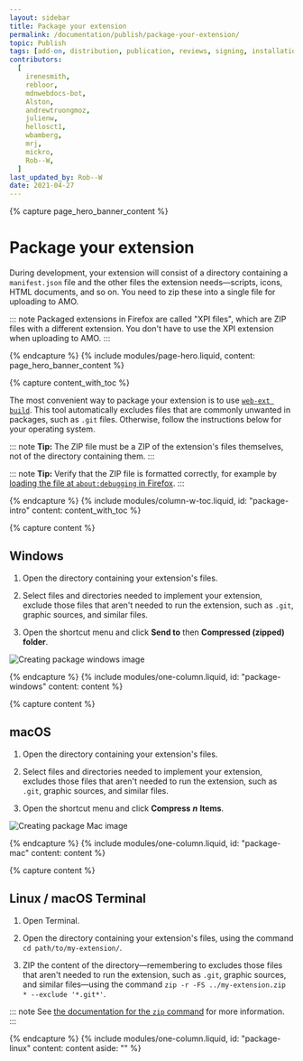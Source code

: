 ```yaml
---
layout: sidebar
title: Package your extension
permalink: /documentation/publish/package-your-extension/
topic: Publish
tags: [add-on, distribution, publication, reviews, signing, installation]
contributors:
  [
    irenesmith,
    rebloor,
    mdnwebdocs-bot,
    Alston,
    andrewtruongmoz,
    julienw,
    hellosct1,
    wbamberg,
    mrj,
    mickro,
    Rob--W,
  ]
last_updated_by: Rob--W
date: 2021-04-27
---
```


<!-- Page Hero Banner -->

{% capture page_hero_banner_content %}

# Package your extension

During development, your extension will consist of a directory containing a `manifest.json` file and the other files the extension needs—scripts, icons, HTML documents, and so on. You need to zip these into a single file for uploading to AMO.

::: note
Packaged extensions in Firefox are called "XPI files", which are ZIP files with a different extension.
You don't have to use the XPI extension when uploading to AMO.
:::

{% endcapture %}
{% include modules/page-hero.liquid,
	content: page_hero_banner_content
%}

<!-- END: Page Hero Banner -->

<!-- Content with Table of Contents Module -->

{% capture content_with_toc %}

The most convenient way to package your extension is to use [`web-ext build`](/documentation/develop/web-ext-command-reference/#web-ext-build). This tool automatically excludes files that are commonly unwanted in packages, such as `.git` files. Otherwise, follow the instructions below for your operating system.

::: note
**Tip:** The ZIP file must be a ZIP of the extension's files themselves, not of the directory containing them.
:::

::: note
**Tip:** Verify that the ZIP file is formatted correctly, for example by [loading the file at `about:debugging` in Firefox](/documentation/develop/temporary-installation-in-firefox/).
:::

{% endcapture %}
{% include modules/column-w-toc.liquid,
	id: "package-intro"
	content: content_with_toc
%}

<!-- END: Content with Table of Contents -->

<!-- Single Column Body Module -->

{% capture content %}

## Windows

1. Open the directory containing your extension's files.

2. Select files and directories needed to implement your extension, exclude those files that aren't needed to run the extension, such as `.git`, graphic sources, and similar files.

3. Open the shortcut menu and click **Send to** then **Compressed (zipped) folder**.

![Creating package windows image](/assets/img/documentation/publish/creating_package_windows.png)

{% endcapture %}
{% include modules/one-column.liquid,
  id: "package-windows"
  content: content
%}

<!-- END: Single Column Body Module -->

<!-- Single Column Body Module -->

{% capture content %}

## macOS

1. Open the directory containing your extension's files.

2. Select files and directories needed to implement your extension, excludes those files that aren't needed to run the extension, such as `.git`, graphic sources, and similar files.

3. Open the shortcut menu and click **Compress** **_n_** **Items**.

![Creating package Mac image](/assets/img/documentation/publish/creating_package_mac.png)

{% endcapture %}
{% include modules/one-column.liquid,
  id: "package-mac"
  content: content
%}

<!-- END: Single Column Body Module -->

<!-- Single Column Body Module -->

{% capture content %}

## Linux / macOS Terminal

1. Open Terminal.

2. Open the directory containing your extension's files, using the command
   `cd path/to/my-extension/`.

3. ZIP the content of the directory—remembering to excludes those files that aren't needed to run the extension, such as `.git`, graphic sources, and similar files—using the command `zip -r -FS ../my-extension.zip * --exclude '*.git*'`.

::: note
See [the documentation for the `zip` command](https://linux.die.net/man/1/zip) for more information.
:::

{% endcapture %}
{% include modules/one-column.liquid,
  id: "package-linux"
  content: content
  aside: ""
%}

<!-- END: Single Column Body Module -->


